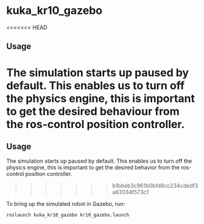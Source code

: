 kuka_kr10_gazebo
================

<<<<<<< HEAD
<!-- ![gazebo screenshot](doc/kuka_kr10_gazebo_ros_control.png) -->

## Usage
The simulation starts up paused by default. This enables us to turn off the physics engine, this is important to get the desired behaviour from the ros-control position controller.
=======
## Usage
The simulation starts up paused by default. This enables us to turn off the physics engine, this is important to get the desired behavior from the ros-control position controller.
>>>>>>> b1bbeb3c961b0bfd8cc234cdedf3a63034f573c1


To bring up the simulated robot in Gazebo, run:
```
roslaunch kuka_kr10_gazebo kr10_gazebo.launch
```
